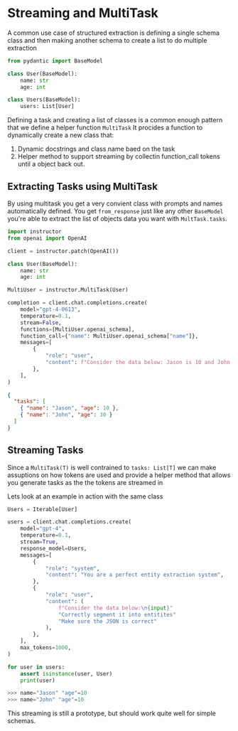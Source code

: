 # Streaming and MultiTask

A common use case of structured extraction is defining a single schema class and then making another schema to create a list to do multiple extraction

```python
from pydantic import BaseModel

class User(BaseModel):
    name: str
    age: int

class Users(BaseModel):
    users: List[User]
```

Defining a task and creating a list of classes is a common enough pattern that we define a helper function `MultiTask` It procides a function to dynamically create a new class that:

1. Dynamic docstrings and class name baed on the task
2. Helper method to support streaming by collectin function_call tokens until a object back out.

## Extracting Tasks using MultiTask

By using multitask you get a very convient class with prompts and names automatically defined. You get `from_response` just like any other `BaseModel` you're able to extract the list of objects data you want with `MultTask.tasks`.

```python
import instructor
from openai import OpenAI

client = instructor.patch(OpenAI())

class User(BaseModel):
    name: str
    age: int

MultiUser = instructor.MultiTask(User)

completion = client.chat.completions.create(
    model="gpt-4-0613",
    temperature=0.1,
    stream=False,
    functions=[MultiUser.openai_schema],
    function_call={"name": MultiUser.openai_schema["name"]},
    messages=[
        {
            "role": "user",
            "content": f"Consider the data below: Jason is 10 and John is 30",
        },
    ],
)
```

```json
{
  "tasks": [
    { "name": "Jason", "age": 10 },
    { "name": "John", "age": 30 }
  ]
}
```

## Streaming Tasks

Since a `MultiTask(T)` is well contrained to `tasks: List[T]` we can make assuptions on how tokens are used and provide a helper method that allows you generate tasks as the the tokens are streamed in

Lets look at an example in action with the same class

```python hl_lines="6 26"
Users = Iterable[User]

users = client.chat.completions.create(
    model="gpt-4",
    temperature=0.1,
    stream=True,
    response_model=Users,
    messages=[
        {
            "role": "system",
            "content": "You are a perfect entity extraction system",
        },
        {
            "role": "user",
            "content": (
                f"Consider the data below:\n{input}"
                "Correctly segment it into entitites"
                "Make sure the JSON is correct"
            ),
        },
    ],
    max_tokens=1000,
)

for user in users:
    assert isinstance(user, User)
    print(user)

>>> name="Jason" "age"=10
>>> name="John" "age"=10
```

This streaming is still a prototype, but should work quite well for simple schemas.
